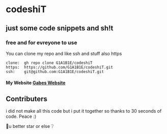 # codeshiT
## just some code snippets and sh!t
### free and for evreyone to use

You can clone my repo and like ssh and stuff also https

  ```
clone:  gh repo clone G1A1B1E/codeshiT
https:  https://github.com/G1A1B1E/codeshiT.git
ssh:    git@github.com:G1A1B1E/codeshiT.git
  ```
#### My Website [Gabes Website](https://g1a1b1e.github.io)

## Contributers


i did not make all this code but i put it together so thanks to 30 seconds of code.
Peace :)

👺u better star or else ❔

